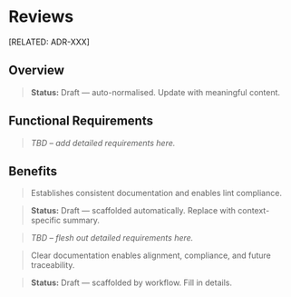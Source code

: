 # Reviews

[RELATED: ADR-XXX]

## Overview

> **Status:** Draft — auto-normalised. Update with meaningful content.

## Functional Requirements

> _TBD – add detailed requirements here._

## Benefits

> Establishes consistent documentation and enables lint compliance.



> **Status:** Draft — scaffolded automatically. Replace with context-specific summary.


> _TBD – flesh out detailed requirements here._


> Clear documentation enables alignment, compliance, and future traceability.

> **Status:** Draft — scaffolded by workflow. Fill in details.
